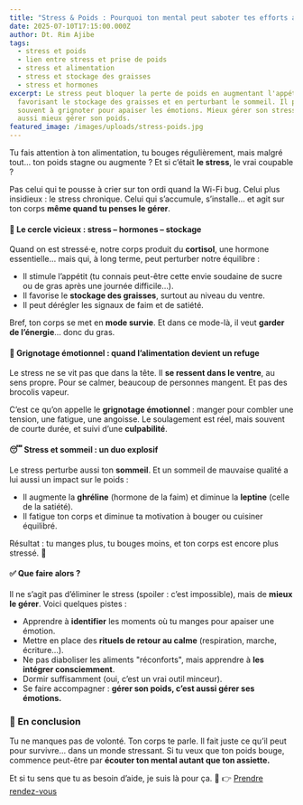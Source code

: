 ```yaml
---
title: "Stress & Poids : Pourquoi ton mental peut saboter tes efforts alimentaires"
date: 2025-07-10T17:15:00.000Z
author: Dt. Rim Ajibe
tags:
  - stress et poids
  - lien entre stress et prise de poids
  - stress et alimentation
  - stress et stockage des graisses
  - stress et hormones
excerpt: Le stress peut bloquer la perte de poids en augmentant l'appétit, en
  favorisant le stockage des graisses et en perturbant le sommeil. Il pousse
  souvent à grignoter pour apaiser les émotions. Mieux gérer son stress, c’est
  aussi mieux gérer son poids.
featured_image: /images/uploads/stress-poids.jpg
---
```

Tu fais attention à ton alimentation, tu bouges régulièrement, mais malgré tout... ton poids stagne ou augmente ? Et si c’était **le stress**, le vrai coupable ?

Pas celui qui te pousse à crier sur ton ordi quand la Wi-Fi bug. Celui plus insidieux : le stress chronique. Celui qui s’accumule, s’installe… et agit sur ton corps **même quand tu penses le gérer**.

#### 🔄 Le cercle vicieux : stress – hormones – stockage

Quand on est stressé·e, notre corps produit du **cortisol**, une hormone essentielle… mais qui, à long terme, peut perturber notre équilibre :

* Il stimule l’appétit (tu connais peut-être cette envie soudaine de sucre ou de gras après une journée difficile…).
* Il favorise le **stockage des graisses**, surtout au niveau du ventre.
* Il peut dérégler les signaux de faim et de satiété.

Bref, ton corps se met en **mode survie**. Et dans ce mode-là, il veut **garder de l’énergie**… donc du gras.

#### 🍕 Grignotage émotionnel : quand l’alimentation devient un refuge

Le stress ne se vit pas que dans la tête. Il **se ressent dans le ventre**, au sens propre. Pour se calmer, beaucoup de personnes mangent. Et pas des brocolis vapeur.

C’est ce qu’on appelle le **grignotage émotionnel** : manger pour combler une tension, une fatigue, une angoisse. Le soulagement est réel, mais souvent de courte durée, et suivi d’une **culpabilité**.

#### 😴 Stress et sommeil : un duo explosif

Le stress perturbe aussi ton **sommeil**. Et un sommeil de mauvaise qualité a lui aussi un impact sur le poids :

* Il augmente la **ghréline** (hormone de la faim) et diminue la **leptine** (celle de la satiété).
* Il fatigue ton corps et diminue ta motivation à bouger ou cuisiner équilibré.

Résultat : tu manges plus, tu bouges moins, et ton corps est encore plus stressé. 🔁

#### ✅ Que faire alors ?

Il ne s’agit pas d’éliminer le stress (spoiler : c’est impossible), mais de **mieux le gérer**. Voici quelques pistes :

* Apprendre à **identifier** les moments où tu manges pour apaiser une émotion.
* Mettre en place des **rituels de retour au calme** (respiration, marche, écriture…).
* Ne pas diaboliser les aliments "réconforts", mais apprendre à **les intégrer consciemment**.
* Dormir suffisamment (oui, c’est un vrai outil minceur).
* Se faire accompagner : **gérer son poids, c’est aussi gérer ses émotions.**

### 💬 En conclusion

Tu ne manques pas de volonté. Ton corps te parle. Il fait juste ce qu’il peut pour survivre… dans un monde stressant. Si tu veux que ton poids bouge, commence peut-être par **écouter ton mental autant que ton assiette.**

Et si tu sens que tu as besoin d’aide, je suis là pour ça. 💛
👉 [Prendre rendez-vous](https://dtrimajibe.com)
